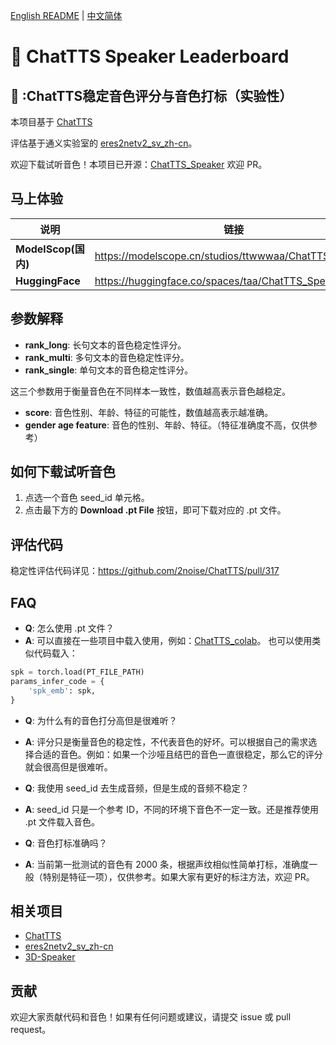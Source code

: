 [English README](README.en.md) | [中文简体](README.md)

# 🥇 ChatTTS Speaker Leaderboard

## 🎤 :ChatTTS稳定音色评分与音色打标（实验性）

本项目基于 [ChatTTS](https://github.com/2noise/ChatTTS)

评估基于通义实验室的 [eres2netv2_sv_zh-cn](https://modelscope.cn/models/iic/speech_eres2netv2_sv_zh-cn_16k-common/summary)。

欢迎下载试听音色！本项目已开源：[ChatTTS_Speaker](https://github.com/6drf21e/ChatTTS_Speaker) 欢迎 PR。

## 马上体验

| 说明                | 链接                                                    |
|-------------------|-------------------------------------------------------| 
| **ModelScop(国内)** | https://modelscope.cn/studios/ttwwwaa/ChatTTS_Speaker |
| **HuggingFace**   | https://huggingface.co/spaces/taa/ChatTTS_Speaker     |

## 参数解释

- **rank_long**: 长句文本的音色稳定性评分。
- **rank_multi**: 多句文本的音色稳定性评分。
- **rank_single**: 单句文本的音色稳定性评分。

这三个参数用于衡量音色在不同样本一致性，数值越高表示音色越稳定。

- **score**: 音色性别、年龄、特征的可能性，数值越高表示越准确。
- **gender age feature**: 音色的性别、年龄、特征。（特征准确度不高，仅供参考）

## 如何下载试听音色

1. 点选一个音色 seed_id 单元格。
2. 点击最下方的 **Download .pt File** 按钮，即可下载对应的 .pt 文件。

## 评估代码

稳定性评估代码详见：https://github.com/2noise/ChatTTS/pull/317

## FAQ

- **Q**: 怎么使用 .pt 文件？
- **A**: 可以直接在一些项目中载入使用，例如：[ChatTTS_colab](https://github.com/6drf21e/ChatTTS_colab)。 也可以使用类似代码载入：

```python
spk = torch.load(PT_FILE_PATH)
params_infer_code = {
    'spk_emb': spk,
}
```

- **Q**: 为什么有的音色打分高但是很难听？
- **A**: 评分只是衡量音色的稳定性，不代表音色的好坏。可以根据自己的需求选择合适的音色。例如：如果一个沙哑且结巴的音色一直很稳定，那么它的评分就会很高但是很难听。


- **Q**: 我使用 seed_id 去生成音频，但是生成的音频不稳定？
- **A**: seed_id 只是一个参考 ID，不同的环境下音色不一定一致。还是推荐使用 .pt 文件载入音色。


- **Q**: 音色打标准确吗？
- **A**: 当前第一批测试的音色有 2000 条，根据声纹相似性简单打标，准确度一般（特别是特征一项），仅供参考。如果大家有更好的标注方法，欢迎
  PR。

## 相关项目
- [ChatTTS](https://github.com/2noise/ChatTTS)
- [eres2netv2_sv_zh-cn](https://modelscope.cn/models/iic/speech_eres2netv2_sv_zh-cn_16k-common/summary)
- [3D-Speaker](https://github.com/modelscope/3D-Speaker)

## 贡献

欢迎大家贡献代码和音色！如果有任何问题或建议，请提交 issue 或 pull request。

